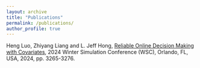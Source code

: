 ```yaml
---
layout: archive
title: "Publications"
permalink: /publications/
author_profile: true
---
```


Heng Luo, Zhiyang Liang and L. Jeff Hong, [Reliable Online Decision Making with Covariates](https://ieeexplore.ieee.org/abstract/document/10838740), 2024 Winter Simulation Conference (WSC), Orlando, FL, USA, 2024, pp. 3265-3276.


